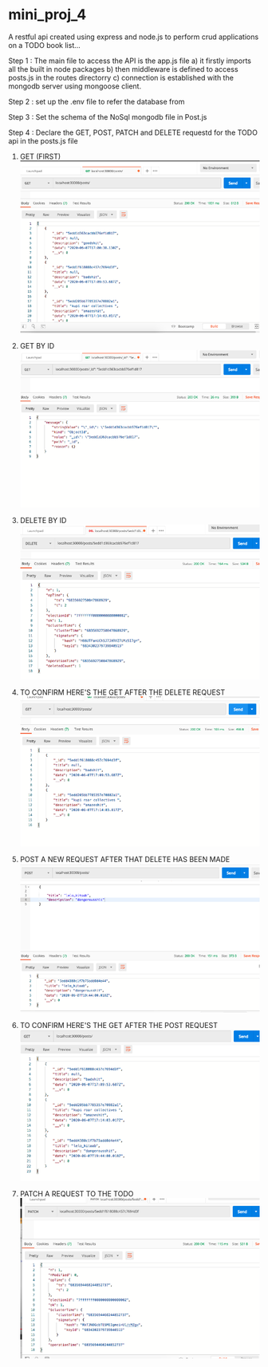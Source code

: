 # mini_proj_4
A restful api created using express and node.js to perform crud applications on a TODO book list... 

Step 1 : The main file to access the API is the app.js file
  a) it firstly imports all the built in node packages
  b) then middleware is defined to access posts.js in the routes directorry
  c) connection is established with the mongodb server using mongoose client.
  
  
    
Step 2 : set up the .env file to refer the database from



Step 3 : Set the schema  of the NoSql mongodb file in Post.js



Step 4 : Declare the GET, POST, PATCH and DELETE requestd for the TODO api in the posts.js file





1) GET (FIRST)
![](/images/get1.png)

        
        
        
        
        

2) GET BY ID
![](/images/get_by_id.png)








3) DELETE BY ID
![](/images/delete_by_id.png)









4) TO CONFIRM HERE'S THE GET AFTER THE DELETE REQUEST
![](/images/get_after_delete.png)









5) POST A NEW REQUEST AFTER THAT DELETE HAS BEEN MADE
![](/images/post.png)










6) TO CONFIRM HERE'S THE GET AFTER THE POST REQUEST
![](/images/get_after_post.png)












7) PATCH A REQUEST TO THE TODO
![](/images/patch.png)





